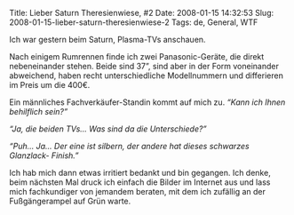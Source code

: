 Title: Lieber Saturn Theresienwiese, #2
Date: 2008-01-15 14:32:53
Slug: 2008-01-15-lieber-saturn-theresienwiese-2
Tags: de, General, WTF


Ich war gestern beim Saturn, Plasma-TVs anschauen.

Nach einigem Rumrennen finde ich zwei Panasonic-Geräte, die direkt
nebeneinander stehen. Beide sind 37”, sind aber in der Form voneinander
abweichend, haben recht unterschiedliche Modellnummern und differieren im
Preis um die 400€.

Ein männliches Fachverkäufer-Standin kommt auf mich zu. _“Kann ich Ihnen
behilflich sein?”_

_“Ja, die beiden TVs… Was sind da die Unterschiede?”_

_“Puh… Ja… Der eine ist silbern, der andere hat dieses schwarzes Glanzlack-
Finish.”_

Ich hab mich dann etwas irritiert bedankt und bin gegangen. Ich denke, beim
nächsten Mal druck ich einfach die Bilder im Internet aus und lass mich
fachkundiger von jemandem beraten, mit dem ich zufällig an der Fußgängerampel
auf Grün warte.

